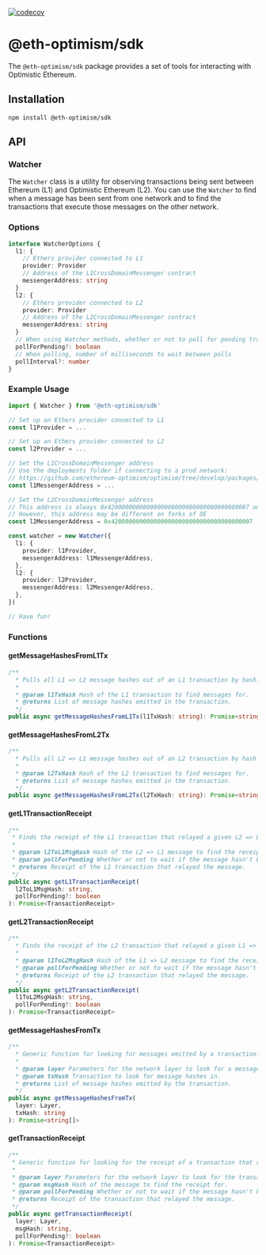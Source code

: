 [![codecov](https://codecov.io/gh/ethereum-optimism/optimism/branch/master/graph/badge.svg?token=0VTG7PG7YR&flag=sdk)](https://codecov.io/gh/ethereum-optimism/optimism)

# @eth-optimism/sdk

The `@eth-optimism/sdk` package provides a set of tools for interacting with Optimistic Ethereum.

## Installation

```
npm install @eth-optimism/sdk
```

## API

### Watcher

The `Watcher` class is a utility for observing transactions being sent between Ethereum (L1) and Optimistic Ethereum (L2).
You can use the `Watcher` to find when a message has been sent from one network and to find the transactions that execute those messages on the other network.

### Options

```typescript
interface WatcherOptions {
  l1: {
    // Ethers provider connected to L1
    provider: Provider
    // Address of the L1CrossDomainMessenger contract
    messengerAddress: string
  }
  l2: {
    // Ethers provider connected to L2
    provider: Provider
    // Address of the L2CrossDomainMessenger contract
    messengerAddress: string
  }
  // When using Watcher methods, whether or not to poll for pending transactions by default
  pollForPending?: boolean
  // When polling, number of milliseconds to wait between polls
  pollInterval?: number
}
```

### Example Usage

```typescript
import { Watcher } from '@eth-optimism/sdk'

// Set up an Ethers provider connected to L1
const l1Provider = ...

// Set up an Ethers provider connected to L2
const l2Provider = ...

// Set the L1CrossDomainMessenger address
// Use the deployments folder if connecting to a prod network:
// https://github.com/ethereum-optimism/optimism/tree/develop/packages/contracts/deployments
const l1MessengerAddress = ...

// Set the L2CrossDomainMessenger address
// This address is always 0x4200000000000000000000000000000000000007 on Optimistic Ethereum
// However, this address may be different on forks of OE
const l2MessengerAddress = 0x4200000000000000000000000000000000000007

const watcher = new Watcher({
  l1: {
    provider: l1Provider,
    messengerAddress: l1MessengerAddress,
  },
  l2: {
    provider: l2Provider,
    messengerAddress: l2MessengerAddress,
  },
})

// Have fun!
```

### Functions

#### getMessageHashesFromL1Tx

```typescript
/**
  * Pulls all L1 => L2 message hashes out of an L1 transaction by hash.
  *
  * @param l1TxHash Hash of the L1 transaction to find messages for.
  * @returns List of message hashes emitted in the transaction.
  */
public async getMessageHashesFromL1Tx(l1TxHash: string): Promise<string[]>
```

#### getMessageHashesFromL2Tx

```typescript
/**
  * Pulls all L2 => L1 message hashes out of an L2 transaction by hash.
  *
  * @param l2TxHash Hash of the L2 transaction to find messages for.
  * @returns List of message hashes emitted in the transaction.
  */
public async getMessageHashesFromL2Tx(l2TxHash: string): Promise<string[]> {
```

#### getL1TransactionReceipt

```typescript
/**
 * Finds the receipt of the L1 transaction that relayed a given L2 => L1 message hash.
 *
 * @param l2ToL1MsgHash Hash of the L2 => L1 message to find the receipt for.
 * @param pollForPending Whether or not to wait if the message hasn't been relayed yet.
 * @returns Receipt of the L1 transaction that relayed the message.
 */
public async getL1TransactionReceipt(
  l2ToL1MsgHash: string,
  pollForPending?: boolean
): Promise<TransactionReceipt>
```

#### getL2TransactionReceipt

```typescript
/**
  * Finds the receipt of the L2 transaction that relayed a given L1 => L2 message hash.
  *
  * @param l1ToL2MsgHash Hash of the L1 => L2 message to find the receipt for.
  * @param pollForPending Whether or not to wait if the message hasn't been relayed yet.
  * @returns Receipt of the L2 transaction that relayed the message.
  */
public async getL2TransactionReceipt(
  l1ToL2MsgHash: string,
  pollForPending?: boolean
): Promise<TransactionReceipt>
```

#### getMessageHashesFromTx

```typescript
/**
  * Generic function for looking for messages emitted by a transaction.
  *
  * @param layer Parameters for the network layer to look for a messages on.
  * @param txHash Transaction to look for message hashes in.
  * @returns List of message hashes emitted by the transaction.
  */
public async getMessageHashesFromTx(
  layer: Layer,
  txHash: string
): Promise<string[]>
```

#### getTransactionReceipt

```typescript
/**
 * Generic function for looking for the receipt of a transaction that relayed a given message.
 *
 * @param layer Parameters for the network layer to look for the transaction on.
 * @param msgHash Hash of the message to find the receipt for.
 * @param pollForPending Whether or not to wait if the message hasn't been relayed yet.
 * @returns Receipt of the transaction that relayed the message.
 */
public async getTransactionReceipt(
  layer: Layer,
  msgHash: string,
  pollForPending?: boolean
): Promise<TransactionReceipt>
```
